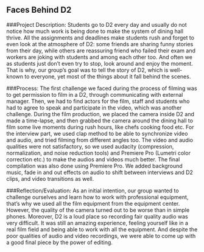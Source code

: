 ## Faces Behind D2

###Project Description:
    Students go to D2 every day and usually do not notice how much work is being done to make the system of dining hall thrive. 
All the assignments and deadlines make students rush and forget to even look at the atmosphere of D2: some friends are sharing funny stories from their day, 
while others are reassuring friend who failed their exam and workers are joking with students and among each other too. And often we as students just don’t even try to stop, 
look around and enjoy the moment. That is why, our group’s goal was to tell the story of D2, which is well-known to everyone, yet most of the things about it fall behind 
the scenes.

###Process:
    The first challenge we faced during the process of filming was to get permission to film in a D2, through communicating with external manager. 
Then, we had to find actors for the film, staff and students who had to agree to speak and participate in the video, which was another challenge. 
During the film production, we placed the camera inside D2 and made a time-lapse, and then grabbed the camera around the dining hall to film some live moments during rush hours, 
like chefs cooking food etc. For the interview part, we used clap method to be able to synchronize video and audio, and tried filming from different angles too. The video and
audio qualities were not satisfactory, so we used audacity (compression, normalization, and noise reduction tools) and Premiere Pro (Lumetri color correction etc.) to 
make the audios and videos much better. The final compilation was also done using Premiere Pro. We added background music, fade in and out effects on audio to shift between
interviews and D2 clips, and video transitions as well.

###Reflection/Evaluation:
    As an initial intention, our group wanted to challenge ourselves and learn how to work with professional equipment, that’s why we used
all the film equipment from the equipment center. However, the quality of the camera turned out to be worse than in simple phones. Moreover, D2 is a loud place so recording
fair quality audio was very difficult. It was still an amazing experience, feeling yourself like in a real film field and being able to work with all the equipment. And despite
the poor qualities of audio and video recordings, we were able to come up with a good final piece by the power of editing.
